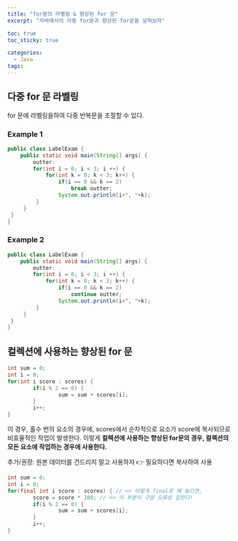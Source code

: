```yaml
---
title: "for문의 라벨링 & 향상된 for 문"
excerpt: "자바에서의 이중 for문과 향상된 for문을 살펴보자"

toc: true
toc_sticky: true

categories:
  - Java
tags:
---
```

## 다중 for 문 라벨링 
for 문에 라벨링을하여 다중 반복문을 조절할 수 있다.

### Example 1

```java
public class LabelExam {
	public static void main(String[] args) {
    	outter:
    	for(int i = 0; i < 3; i ++) {
    		for(int k = 0; k < 3; k++) {
        		if(i == 0 && k == 2)
            		break outter;
            	System.out.println(i+", "+k);
         }
     }
 }
}
```

### Example 2

```java
public class LabelExam {
	public static void main(String[] args) {
    	outter:
    	for(int i = 0; i < 3; i ++) {
    		for(int k = 0; k < 3; k++) {
        		if(i == 0 && k == 2)
            		continue outter;
            	System.out.println(i+", "+k);
         }
     }
 }
}
```

## 컬렉션에 사용하는 향상된 for 문

```java
int sum = 0;
int i = 0;
for(int i score : scores) {
		if(i % 2 == 0) {
				sum = sum + scores[i];
		}
		i++;
}
```

이 경우, 홀수 번의 요소의 경우에, scores에서 순차적으로 요소가 score에 복사되므로 비효율적인 작업이 발생한다. 이렇게 **컬렉션에 사용하는 향상된 for문의 경우, 컬렉션의 모든 요소에 작업하는 경우에 사용한다.**

추가/권장: 원본 데이터를 건드리지 말고 사용하자 👉 필요하다면 복사하여 사용

```java
int sum = 0;
int i = 0;
for(final int i score : scores) { // << 이렇게 final로 해 놓으면,
		score = score * 100; // << 이 부분이 구문 오류로 잡힌다!
		if(i % 2 == 0) {
				sum = sum + scores[i];
		}
		i++;
}
```